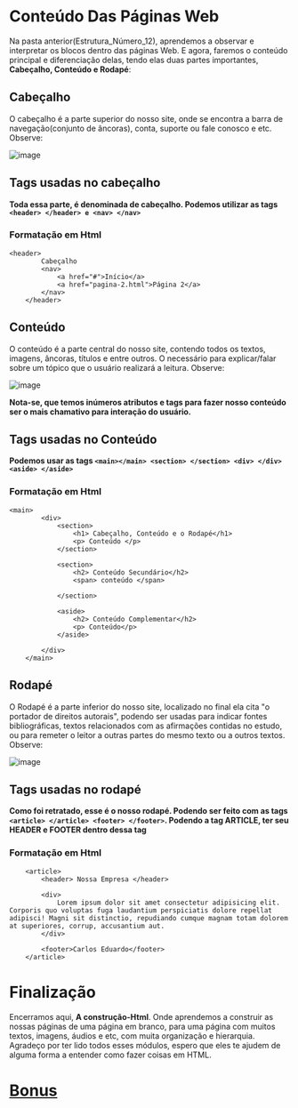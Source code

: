 # Conteúdo Das Páginas Web
Na pasta anterior(Estrutura_Número_12), aprendemos a observar e interpretar os blocos dentro das páginas Web. E agora, faremos o conteúdo principal e diferenciação delas, tendo elas duas partes importantes, **Cabeçalho, Conteúdo e Rodapé**:

## Cabeçalho
O cabeçalho é a parte superior do nosso site, onde se encontra a barra de navegação(conjunto de âncoras), conta, suporte ou fale conosco e etc. Observe:

![image](https://github.com/Karlos-Eduardo-Mrqs/Construcao-Html-Css-Javascript/assets/172524894/8d58ea6e-dcb8-4f94-a7a7-1ef5560e7b17)

## Tags usadas no cabeçalho
**Toda essa parte, é denominada de cabeçalho. Podemos utilizar as tags ``<header> </header> e <nav> </nav>``**

### Formatação em Html
```
<header> 
        Cabeçalho 
        <nav>
            <a href="#">Início</a>
            <a href="pagina-2.html">Página 2</a>
        </nav>
    </header>
```

## Conteúdo 
O conteúdo é a parte central do nosso site, contendo todos os textos, imagens, âncoras, títulos e entre outros. O necessário  para explicar/falar sobre um tópico que o usuário realizará a leitura. Observe:

![image](https://github.com/Karlos-Eduardo-Mrqs/Construcao-Html-Css-Javascript/assets/172524894/673f6235-b253-4941-8a75-e3672b5a3519)

**Nota-se, que temos inúmeros atributos e tags para fazer nosso conteúdo ser o mais chamativo para interação do usuário.**

## Tags usadas no Conteúdo
**Podemos usar as tags ``<main></main> <section> </section> <div> </div> <aside> </aside> ``**

### Formatação em Html
```
<main>
        <div>
            <section>
                <h1> Cabeçalho, Conteúdo e o Rodapé</h1>
                <p> Conteúdo </p>
            </section>
    
            <section>
                <h2> Conteúdo Secundário</h2>
                <span> conteúdo </span>
    
            </section>
    
            <aside>
                <h2> Conteúdo Complementar</h2>
                <p> Conteúdo</p>
            </aside>

        </div>
    </main>
```

## Rodapé 
O Rodapé é a parte inferior do nosso site, localizado no final ela cita "o portador de direitos autorais", podendo ser usadas para indicar fontes bibliográficas, textos relacionados com as afirmações contidas no estudo, ou para remeter o leitor a outras partes do mesmo texto ou a outros textos. Observe: 

![image](https://github.com/Karlos-Eduardo-Mrqs/Construcao-Html-Css-Javascript/assets/172524894/c490f5ad-5a2e-47d8-a01e-91b39236e28e)

## Tags usadas no rodapé
**Como foi retratado, esse é o nosso rodapé. Podendo ser feito com as tags `` <article> </article> <footer> </footer> ``. Podendo a tag ARTICLE, ter seu HEADER e FOOTER dentro dessa tag**

### Formatação em Html

```
    <article>
        <header> Nossa Empresa </header>

        <div>
            Lorem ipsum dolor sit amet consectetur adipisicing elit. Corporis quo voluptas fuga laudantium perspiciatis dolore repellat adipisci! Magni sit distinctio, repudiando cumque magnam totam dolorem at superiores, corrup, accusantium aut.
        </div>

        <footer>Carlos Eduardo</footer>
    </article>
```

# Finalização
Encerramos aqui, **A construção-Html**. Onde aprendemos a construir as nossas páginas de uma página em branco, para uma página com muitos textos, imagens, áudios e etc, com
muita organização e hierarquia. Agradeço por ter lido todos esses módulos, espero que eles te ajudem de alguma forma a entender como fazer coisas em HTML.

# [Bonus](https://www.w3schools.com/tags/default.asp)
